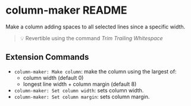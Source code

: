 # column-maker README

Make a column adding spaces to all selected lines since a specific width.

> 💡 Revertible using the command *Trim Trailing Whitespace*

## Extension Commands

* `column-maker: Make column`: make the column using the largest of:
  *  column width (default 0)
  *  longest line width + column margin (default 8)
* `column-maker: Set column width`: sets column width.
* `column-maker: Set column margin`: sets column margin.
